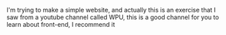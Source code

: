 I'm trying to make a simple website, and actually this is an exercise that I saw from a youtube channel called WPU, this is a good channel for you to learn about front-end, I recommend it
